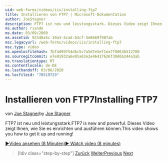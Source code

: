 ```yaml
---
uid: web-forms/videos/iis/installing-ftp7
title: Installieren von FTP7 | Microsoft-Dokumentation
author: JoeStagner
description: FTP7 ist neu und leistungsstark. Dieses Video zeigt Ihnen, wie Sie es einrichten und ausführen können.
ms.author: riande
ms.date: 03/09/2009
ms.assetid: 92348a5c-10a3-4cad-b3cf-5e8669f987ab
msc.legacyurl: /web-forms/videos/iis/installing-ftp7
msc.type: video
ms.openlocfilehash: 7bf4d99754dbc5c7a5d7e5ef1ea7f0063b512780
ms.sourcegitcommit: e7e91932a6e91a63e2e46417626f39d6b244a3ab
ms.translationtype: MT
ms.contentlocale: de-DE
ms.lasthandoff: 03/06/2020
ms.locfileid: "78519729"
---
```

# <a name="installing-ftp7"></a><span data-ttu-id="2dcaf-104">Installieren von FTP7</span><span class="sxs-lookup"><span data-stu-id="2dcaf-104">Installing FTP7</span></span>

<span data-ttu-id="2dcaf-105">von [Joe Stagner](https://github.com/JoeStagner)</span><span class="sxs-lookup"><span data-stu-id="2dcaf-105">by [Joe Stagner](https://github.com/JoeStagner)</span></span>

<span data-ttu-id="2dcaf-106">FTP7 ist neu und leistungsstark.</span><span class="sxs-lookup"><span data-stu-id="2dcaf-106">FTP7 is new and powerful.</span></span> <span data-ttu-id="2dcaf-107">Dieses Video zeigt Ihnen, wie Sie es einrichten und ausführen können.</span><span class="sxs-lookup"><span data-stu-id="2dcaf-107">This video shows you how to get it up and running!</span></span>

[<span data-ttu-id="2dcaf-108">&#9654;Video ansehen (8 Minuten)</span><span class="sxs-lookup"><span data-stu-id="2dcaf-108">&#9654; Watch video (8 minutes)</span></span>](https://channel9.msdn.com/Blogs/ASP-NET-Site-Videos/installing-ftp7)

> [!div class="step-by-step"]
> <span data-ttu-id="2dcaf-109">[Zurück](creating-a-site-with-iis7-manager.md)
> [Weiter](bit-rate-throttling.md)</span><span class="sxs-lookup"><span data-stu-id="2dcaf-109">[Previous](creating-a-site-with-iis7-manager.md)
[Next](bit-rate-throttling.md)</span></span>

